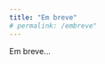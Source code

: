 ```yaml
---
title: "Em breve"
# permalink: /embreve"
---
```


Em breve...

<!-- <span style="display: flex; justify-content: space-between;"><span>[&lt; Deploy da aplicação](deploy-aplicacao.html "Voltar")</span> <span>[Sumário &gt;](../ "Próximo")</span></span> -->